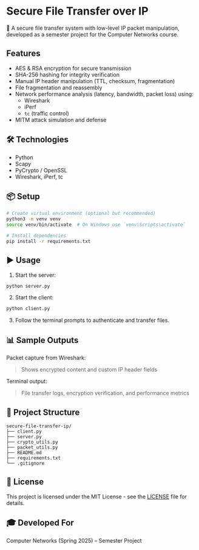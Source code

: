 # Secure File Transfer over IP

🔐 A secure file transfer system with low-level IP packet manipulation, developed as a semester project for the Computer Networks course.

## Features

- AES & RSA encryption for secure transmission
- SHA-256 hashing for integrity verification
- Manual IP header manipulation (TTL, checksum, fragmentation)
- File fragmentation and reassembly
- Network performance analysis (latency, bandwidth, packet loss) using:
  - Wireshark
  - iPerf
  - `tc` (traffic control)
- MITM attack simulation and defense

## 🛠️ Technologies

- Python
- Scapy
- PyCrypto / OpenSSL
- Wireshark, iPerf, tc

## 📦 Setup

```bash
# Create virtual environment (optional but recommended)
python3 -m venv venv
source venv/bin/activate  # On Windows use `venv\Scripts\activate`

# Install dependencies
pip install -r requirements.txt
```

## ▶️ Usage

1. Start the server:
```bash
python server.py
```

2. Start the client:
```bash
python client.py
```

3. Follow the terminal prompts to authenticate and transfer files.

## 📊 Sample Outputs

Packet capture from Wireshark:
> Shows encrypted content and custom IP header fields

Terminal output:
> File transfer logs, encryption verification, and performance metrics

## 📁 Project Structure

```
secure-file-transfer-ip/
├── client.py
├── server.py
├── crypto_utils.py
├── packet_utils.py
├── README.md
├── requirements.txt
└── .gitignore
```

## 📜 License

This project is licensed under the MIT License - see the [LICENSE](LICENSE) file for details.

## 🎓 Developed For

Computer Networks (Spring 2025) – Semester Project
